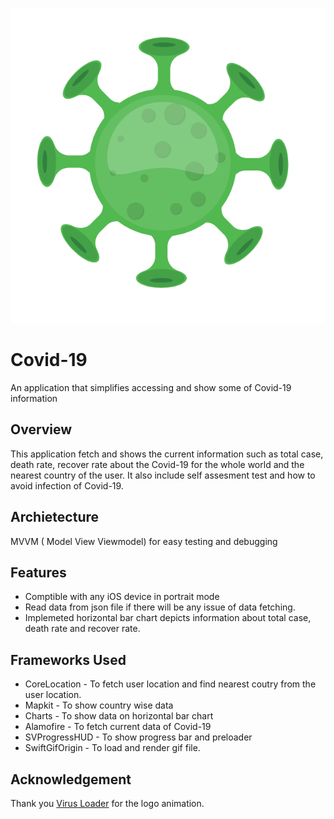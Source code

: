 ![](/Covid-19/Resource/Animation/logo.gif)

#  Covid-19
An application that simplifies accessing and show some of Covid-19 information

## Overview
This application fetch and shows the current information such as  total case, death rate, recover rate about the Covid-19 for the whole world and the nearest country of the user. It also include self assesment test and how to avoid infection of Covid-19. 

## Archietecture
MVVM ( Model View Viewmodel) for easy testing and debugging 

## Features
- Comptible with any iOS device in portrait mode
- Read data from json file if there will be any issue of data fetching.
- Implemeted horizontal bar chart depicts information about total case, death rate and recover rate.

## Frameworks Used
* CoreLocation - To fetch user location and find nearest coutry from the user location.
* Mapkit - To show country wise data
* Charts - To show data on horizontal bar chart
* Alamofire - To fetch current data of Covid-19
* SVProgressHUD - To show progress bar and preloader
* SwiftGifOrigin - To load and render gif file.

## Acknowledgement
Thank you [Virus Loader](https://lottiefiles.com/17559-virus-loader) for the logo animation.
